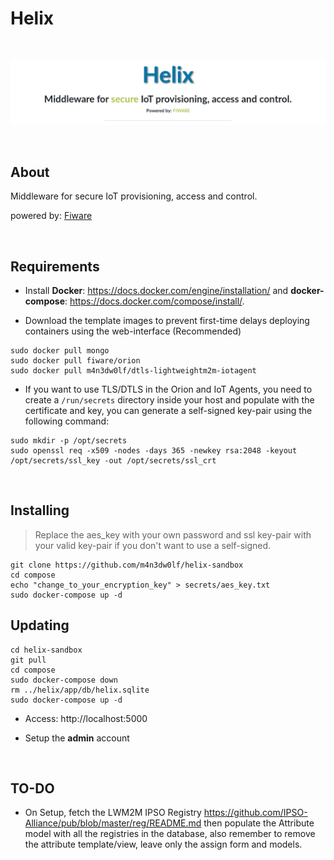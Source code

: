 # Helix

<br>

![](img/helix_banner.png)

<br>

## About

Middleware for secure IoT provisioning, access and control.

powered by: [Fiware](https://www.fiware.org/)

<br>

## Requirements

- Install <b>Docker</b>: https://docs.docker.com/engine/installation/ and <b>docker-compose</b>: https://docs.docker.com/compose/install/.

- Download the template images to prevent first-time delays deploying containers using the web-interface (Recommended)

```
sudo docker pull mongo
sudo docker pull fiware/orion
sudo docker pull m4n3dw0lf/dtls-lightweightm2m-iotagent
```

- If you want to use TLS/DTLS in the Orion and IoT Agents, you need to create a `/run/secrets` directory inside your host and populate with the certificate and key, you can generate a self-signed key-pair using the following command:

```
sudo mkdir -p /opt/secrets
sudo openssl req -x509 -nodes -days 365 -newkey rsa:2048 -keyout /opt/secrets/ssl_key -out /opt/secrets/ssl_crt
```

<br>

## Installing

> Replace the aes_key with your own password and ssl key-pair with your valid key-pair if you don't want to use a self-signed. 

```
git clone https://github.com/m4n3dw0lf/helix-sandbox
cd compose
echo "change_to_your_encryption_key" > secrets/aes_key.txt
sudo docker-compose up -d
```

## Updating

```
cd helix-sandbox
git pull
cd compose
sudo docker-compose down
rm ../helix/app/db/helix.sqlite
sudo docker-compose up -d
```

- Access: http://localhost:5000

- Setup the **admin** account

<br>

## TO-DO

- On Setup, fetch the LWM2M IPSO Registry https://github.com/IPSO-Alliance/pub/blob/master/reg/README.md then populate the Attribute model with all the registries in the database, also remember to remove the attribute template/view, leave only the assign form and models.
